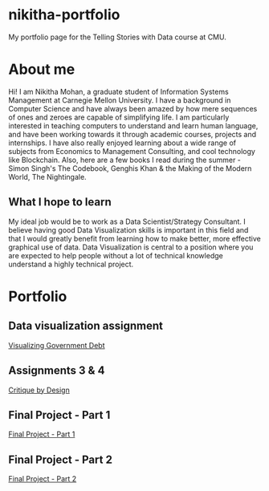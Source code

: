 # nikitha-portfolio
My portfolio page for the Telling Stories with Data course at CMU.


# About me
Hi! I am Nikitha Mohan, a graduate student of Information Systems Management at Carnegie Mellon University.
I have a background in Computer Science and have always been amazed by how mere sequences of ones and zeroes are capable of simplifying life. I am particularly interested in teaching computers to understand and learn human language, and have been working towards it through academic courses, projects and internships. 
I have also really enjoyed learning about a wide range of subjects from Economics to Management Consulting, and cool technology like Blockchain.
Also, here are a few books I read during the summer - Simon Singh's The Codebook, Genghis Khan & the Making of the Modern World, The Nightingale.

## What I hope to learn
My ideal job would be to work as a Data Scientist/Strategy Consultant. 
I believe having good Data Visualization skills is important in this field and that I would greatly benefit from learning how to make better, more effective graphical use of data.
Data Visualization is central to a position where you are expected to help people without a lot of technical knowledge understand a highly technical project.


# Portfolio

## Data visualization assignment
[Visualizing Government Debt](/dataviz2.md)
## Assignments 3 & 4
[Critique by Design](/redesign_assignment.md)
## Final Project - Part 1
[Final Project - Part 1](/final_project.md)
## Final Project - Part 2
[Final Project - Part 2](/final_project2.md)


